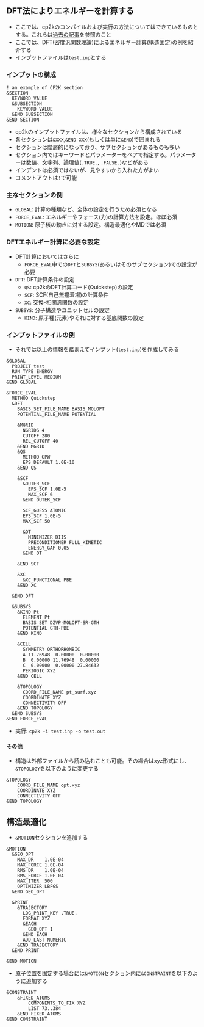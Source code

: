 ## DFT法によりエネルギーを計算する
* ここでは、cp2kのコンパイルおよび実行の方法についてはできているものとする。これらは[過去の記事](./install.md)を参照のこと
* ここでは、DFT(密度汎関数理論)によるエネルギー計算(構造固定)の例を紹介する
* インプットファイルは`test.inp`とする

### インプットの構成
```
! an example of CP2K section
&SECTION
  KEYWORD VALUE
  &SUBSECTION
    KEYWORD VALUE
  &END SUBSECTION
&END SECTION
```
* cp2kのインプットファイルは、様々なセクションから構成されている
* 各セクションは`&XXX`,`&END XXX`(もしくは単に`&END`)で囲まれる
* セクションは階層的になっており、サブセクションがあるものも多い
* セクション内ではキーワードとパラメーターをペアで指定する。パラメーターは数値、文字列、論理値(`.TRUE.`, `.FALSE.`)などがある
* インデントは必須ではないが、見やすいから入れた方がよい
* コメントアウトは`!`で可能

### 主なセクションの例
* `GLOBAL`: 計算の種類など、全体の設定を行うため必須となる
* `FORCE_EVAL`: エネルギーやフォース(力)の計算方法を設定。ほぼ必須
* `MOTION`: 原子核の動きに対する設定。構造最適化やMDでは必須

### DFTエネルギー計算に必要な設定
* DFT計算においてはさらに
    * `FORCE_EVAL`中での`DFT`と`SUBSYS`(あるいはそのサブセクション)での設定が必要
* `DFT`: DFT計算条件の設定
    * `QS`: cp2kのDFT計算コード(Quickstep)の設定
    * `SCF`: SCF(自己無撞着場)の計算条件
    * `XC`: 交換-相関汎関数の設定
* `SUBSYS`: 分子構造やユニットセルの設定
    * `KIND`: 原子種(元素)やそれに対する基底関数の設定

### インプットファイルの例
* それでは以上の情報を踏まえてインプット(`test.inp`)を作成してみる

```
&GLOBAL
  PROJECT test
  RUN_TYPE ENERGY
  PRINT_LEVEL MEDIUM
&END GLOBAL

&FORCE_EVAL
  METHOD Quickstep
  &DFT
    BASIS_SET_FILE_NAME BASIS_MOLOPT
    POTENTIAL_FILE_NAME POTENTIAL

    &MGRID
      NGRIDS 4
      CUTOFF 280
      REL_CUTOFF 40
    &END MGRID
    &QS
      METHOD GPW
      EPS_DEFAULT 1.0E-10
    &END QS

    &SCF
      &OUTER_SCF
        EPS_SCF 1.0E-5
        MAX_SCF 6
      &END OUTER_SCF

      SCF_GUESS ATOMIC
      EPS_SCF 1.0E-5
      MAX_SCF 50

      &OT
        MINIMIZER DIIS
        PRECONDITIONER FULL_KINETIC
        ENERGY_GAP 0.05
      &END OT

    &END SCF

    &XC
      &XC_FUNCTIONAL PBE
    &END XC

  &END DFT

  &SUBSYS
    &KIND Pt
      ELEMENT Pt
      BASIS_SET DZVP-MOLOPT-SR-GTH
      POTENTIAL GTH-PBE
    &END KIND

    &CELL
      SYMMETRY ORTHORHOMBIC
      A 11.76948  0.00000  0.00000
      B  0.00000 11.76948  0.00000
      C  0.00000  0.00000 27.84632
      PERIODIC XYZ
    &END CELL

    &TOPOLOGY
      COORD_FILE_NAME pt_surf.xyz
      COORDINATE XYZ
      CONNECTIVITY OFF
    &END TOPOLOGY
  &END SUBSYS
&END FORCE_EVAL
```
* 実行: `cp2k -i test.inp -o test.out`

#### その他
* 構造は外部ファイルから読み込むことも可能。その場合はxyz形式にし、`&TOPOLOGY`を以下のように変更する
```
&TOPOLOGY
    COORD_FILE_NAME opt.xyz
    COORDINATE XYZ
    CONNECTIVITY OFF
&END TOPOLOGY
```


## 構造最適化
* `&MOTION`セクションを追加する
```
&MOTION
  &GEO_OPT
    MAX_DR    1.0E-04
    MAX_FORCE 1.0E-04
    RMS_DR    1.0E-04
    RMS_FORCE 1.0E-04
    MAX_ITER  500
    OPTIMIZER LBFGS
  &END GEO_OPT

  &PRINT
    &TRAJECTORY
      LOG_PRINT_KEY .TRUE.
      FORMAT XYZ
      &EACH
        GEO_OPT 1
      &END EACH
      ADD_LAST NUMERIC
    &END TRAJECTORY
  &END PRINT

&END MOTION
```
* 原子位置を固定する場合には`&MOTION`セクション内に`&CONSTRAINT`を以下のように追加する
```
&CONSTRAINT
    &FIXED_ATOMS
        COMPONENTS_TO_FIX XYZ
        LIST 73..384
    &END FIXED_ATOMS
&END CONSTRAINT
```

